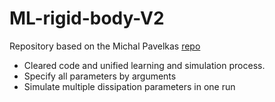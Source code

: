 # ML-rigid-body-V2

Repository based on the Michal Pavelkas [repo](https://github.com/enaipi/machine-learning-rigid-body)

* Cleared code and unified learning and simulation process. 
* Specify all parameters by arguments
* Simulate multiple dissipation parameters in one run

